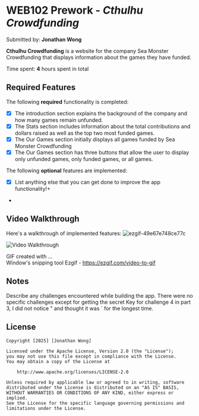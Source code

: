 # WEB102 Prework - *Cthulhu Crowdfunding*

Submitted by: **Jonathan Wong**

**Cthulhu Crowdfunding** is a website for the company Sea Monster Crowdfunding that displays information about the games they have funded.

Time spent: **4** hours spent in total

## Required Features

The following **required** functionality is completed:

* [x] The introduction section explains the background of the company and how many games remain unfunded.
* [x] The Stats section includes information about the total contributions and dollars raised as well as the top two most funded games.
* [x] The Our Games section initially displays all games funded by Sea Monster Crowdfunding
* [x] The Our Games section has three buttons that allow the user to display only unfunded games, only funded games, or all games.

The following **optional** features are implemented:

* [x] List anything else that you can get done to improve the app functionality!+

* 

## Video Walkthrough

Here's a walkthrough of implemented features:
![ezgif-49e67e748ce77c](https://github.com/user-attachments/assets/87d36aa4-caca-4df4-be3f-2ca95f55a5f3)

<img src='http://i.imgur.com/link/to/your/gif/file.gif' title='Video Walkthrough' width='' alt='Video Walkthrough' />

<!-- Replace this with whatever GIF tool you used! -->
GIF created with ...  
Window's snipping tool
Ezgif - https://ezgif.com/video-to-gif

## Notes

Describe any challenges encountered while building the app.
There were no specific challenges except for getting the secret Key for challenge 4 in part 3, I did not notice " and thought it was ` for the longest time.

## License

    Copyright [2025] [Jonathan Wong]

    Licensed under the Apache License, Version 2.0 (the "License");
    you may not use this file except in compliance with the License.
    You may obtain a copy of the License at

        http://www.apache.org/licenses/LICENSE-2.0

    Unless required by applicable law or agreed to in writing, software
    distributed under the License is distributed on an "AS IS" BASIS,
    WITHOUT WARRANTIES OR CONDITIONS OF ANY KIND, either express or implied.
    See the License for the specific language governing permissions and
    limitations under the License.
